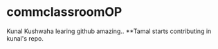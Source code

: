 # commclassroomOP

Kunal Kushwaha learing github amazing..
**Tamal starts contributing in kunal's repo.
